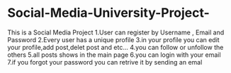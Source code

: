 # Social-Media-University-Project-
This is a Social Media Project
1.User can register by Username , Email and Password
2.Every user has a unique profile
3.in your profile you can edit your profile,add post,delet post and etc...
4.you can follow or unfollow the others
5.all posts shows in the main page
6.you can login with your email
7.if you forgot your password you can retrive it by sending an emal
